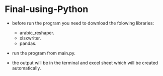 # Final-using-Python

- before run the program you need to download the folowing libraries:
  - arabic_reshaper.
  - xlsxwriter.
  - pandas.

- run the program from main.py.

- the output will be in the terminal and excel sheet which will be created automatically.
